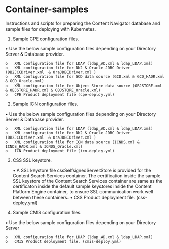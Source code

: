 # Container-samples
Instructions and scripts for preparing the Content Navigator database and sample files for deploying with Kubernetes.

1. Sample CPE configuration files.

•	Use the below sample configuration files depending on your Directory Server & Database provider.

    o	XML configuration file for LDAP (ldap_AD.xml & ldap_LDAP.xml)
    o	XML configuration file for Db2 & Oracle JDBC Driver (DB2JCCDriver.xml  & OraJDBCDriver.xml )
    o	XML configuration file for GCD data source (GCD.xml & GCD_HADR.xml & GCD_Oracle.xml)
    o	XML configuration file for Object Store data source (OBJSTORE.xml & OBJSTORE_HADR.xml & OBJSTORE_Oracle.xml)
    o	CPE Product deployment file (cpe-deploy.yml)


2. Sample ICN configuration files.

•	Use the below sample configuration files depending on your Directory Server & Database provider.

    o	XML configuration file for LDAP (ldap_AD.xml & ldap_LDAP.xml)
    o	XML configuration file for Db2 & Oracle JDBC Driver (DB2JCCDriver.xml  & OraJDBCDriver.xml )
    o	XML configuration file for ICN data source (ICNDS.xml & ICNDS_HADR.xml & ICNDS_Oracle.xml)
    o	ICN Product deployment file (icn-deploy.yml)

3. CSS SSL keystore.

    •	A SSL keystore file cssSelfsignedServerStore is provided for the Content Search Services container. The certification inside the sample SSL keystore of the Content Search Services container are same as the certificaton inside the default sample keystores inside the Content Platform Engine container, to ensure SSL communication work well between these containers.
    •	CSS Product deployment file. (css-deploy.yml)
    
4. Sample CMIS configuration files.

•	Use the below sample configuration files depending on your Directory Server 

    o	XML configuration file for LDAP (ldap_AD.xml & ldap_LDAP.xml)
    o	CMIS Product deployment file. (cmis-deploy.yml)






